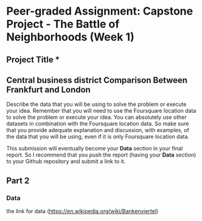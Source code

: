 # Peer-graded Assignment: Capstone Project - The Battle of Neighborhoods (Week 1)

## Project Title *
## Central business district Comparison Between Frankfurt and London

Describe the data that you will be using to solve the problem or execute your idea. Remember that you will need to use the 
Foursquare location data to solve the problem or execute your idea. You can absolutely use other datasets in combination with 
the Foursquare location data. So make sure that you provide adequate explanation and discussion, with examples, of the data that you will be using, even if it is only Foursquare location data.

This submission will eventually become your __Data__ section in your final report. So I recommend that you push the report (having 
your __Data__ section) to your Github repository and submit a link to it.

## Part 2

### Data

the link for data (https://en.wikipedia.org/wiki/Bankenviertel)
